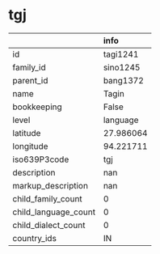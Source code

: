 # tgj
|                      | info      |
|:---------------------|:----------|
| id                   | tagi1241  |
| family_id            | sino1245  |
| parent_id            | bang1372  |
| name                 | Tagin     |
| bookkeeping          | False     |
| level                | language  |
| latitude             | 27.986064 |
| longitude            | 94.221711 |
| iso639P3code         | tgj       |
| description          | nan       |
| markup_description   | nan       |
| child_family_count   | 0         |
| child_language_count | 0         |
| child_dialect_count  | 0         |
| country_ids          | IN        |